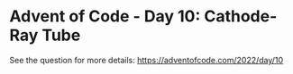 # Advent of Code - Day 10: Cathode-Ray Tube
See the question for more details: https://adventofcode.com/2022/day/10
